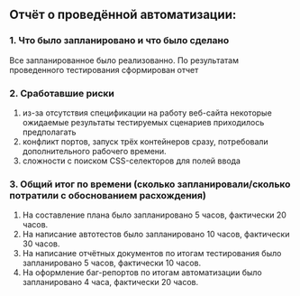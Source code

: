 ## Отчёт о проведённой автоматизации:

### 1. Что было запланировано и что было сделано
Все запланированное было реализованно. По результатам проведенного тестирования сформирован отчет

### 2. Сработавшие риски
1. из-за отсутствия спецификации на работу веб-сайта некоторые ожидаемые результаты тестируемых сценариев приходилось предполагать 
2. конфликт портов, запуск трёх контейнеров сразу, потребовали дополнительного рабочего времени.
3. сложности с поиском CSS-селекторов для полей ввода

### 3. Общий итог по времени (сколько запланировали/сколько потратили с обоснованием расхождения)
1. На составление плана было запланировано 5 часов, фактически 20 часов.
2. На написание автотестов было запланировано 10 часов, фактически 30 часов.
3. На написание отчётных документов по итогам тестирования было запланировано 5 часов, фактически 10 часов.
4. На оформление баг-репортов по итогам автоматизации было запланировано 4 часа, фактически 20 часов.
